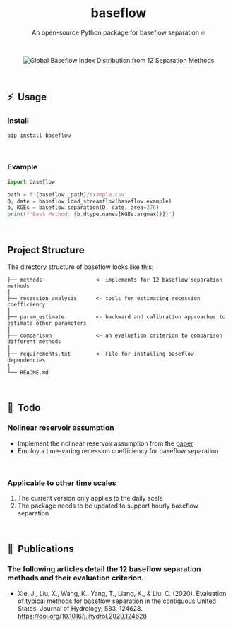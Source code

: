 <div align="center">

# baseflow

An open-source Python package for baseflow separation 🔥<br>

</div>
<br>

<div align="center">

![Global Baseflow Index Distribution from 12 Separation Methods](https://user-images.githubusercontent.com/29588684/226364211-3fd46152-3b9a-4de9-8d77-f1b59747a0f4.jpg)

</div>
<br>


## ⚡&nbsp;&nbsp;Usage

### Install
```bash
pip install baseflow
```
<br>


### Example
```python
import baseflow

path = f'{baseflow._path}/example.csv'
Q, date = baseflow.load_streamflow(baseflow.example)
b, KGEs = baseflow.separation(Q, date, area=276)
print(f'Best Method: {b.dtype.names[KGEs.argmax()]}')
```
<br>



## Project Structure
The directory structure of baseflow looks like this:
```
├── methods                 <- implements for 12 baseflow separation methods
│
├── recession_analysis      <- tools for estimating recession coefficiency
│
├── param_estimate          <- backward and calibration approaches to estimate other parameters
│
├── comparison              <- an evaluation criterion to comparison different methods
│
├── requirements.txt        <- File for installing baseflow dependencies
│
└── README.md
```
<br>

## 📌&nbsp;&nbsp;Todo


### Nolinear reservoir assumption
- Implement the nolinear reservoir assumption from the [paper](https://github.com/xiejx5/watershed_delineation/releases)
- Employ a time-varing recession coefficiency for baseflow separation
<br>

### Applicable to other time scales
1. The current version only applies to the daily scale
2. The package needs to be updated to support hourly baseflow separation
<br>

## 🚀&nbsp;&nbsp;Publications

### The following articles detail the 12 baseflow separation methods and their evaluation criterion.
- Xie, J., Liu, X., Wang, K., Yang, T., Liang, K., & Liu, C. (2020). Evaluation of typical methods for baseflow separation in the contiguous United States. Journal of Hydrology, 583, 124628. https://doi.org/10.1016/j.jhydrol.2020.124628
